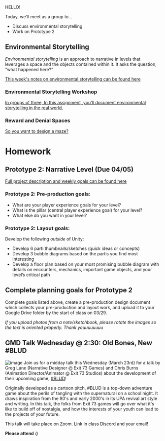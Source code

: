 HELLO!

Today, we'll meet as a group to...
- Discuss environmental storytelling
- Work on Prototype 2



## Environmental Storytelling
_Environmental storytelling_ is an approach to narrative in levels that leverages a space and the objects contained within it. It asks the question, “what happened here?”

[This week's notes on environmental storytelling can be found here](https://docs.google.com/document/d/1TIk6UilbaIHKjdrjSQzA6CrTsUEDxZTjBV1cAB1XFqE/edit?usp=sharing)

### Environmental Storytelling Workshop
[In groups of three, In this assignment, you'll document environmental storytelling in the real world.](https://docs.google.com/document/d/1N0Qvhz9XYHQH_lgwz8Y3yWVhPeF677UonPiLgfE293E/edit?usp=sharing)

### Reward and Denial Spaces
[So you want to design a maze?](https://docs.google.com/document/d/18crHDyCzIOf8cxSrp67GbURlNZHbr0TtrTKc-bubU4Y/edit?usp=sharing) 

# Homework

## Prototype 2: Narrative Level (Due 04/05)
[Full project description and weekly goals can be found here](https://docs.google.com/document/d/10SOlnJ3AiukhnhhnzT45BBmnjZ1IIg7qq_P4MQjpfzw/edit?usp=sharing)

### Prototype 2: Pre-production goals:
- What are your player experience goals for your level?
- What is the pillar (central player experience goal) for your level?
- What else do you want in your level?

### Prototype 2: Layout goals:
Develop the following _outside_ of Unity:
- Develop 6 parti thumbnails/sketches (quick ideas or concepts)
- Develop 3 bubble diagrams based on the partis you find most interesting
- Develop a floor plan based on your most promising bubble diagram with details on encounters, mechanics, important game objects, and your level’s critical path

## Complete planning goals for Prototype 2
Complete goals listed above, create a pre-production design document which collects your pre-production and layout work, and upload it to your Google Drive folder by the start of class on 03/29.

_If you upload photos from a note/sketchbook, please rotate the images so the text is oriented properly. Thank youuuuuuuu_

## GMD Talk Wednesday @ 2:30: Old Bones, New #BLUD
![image](/assets/images/blud_promo.png)
Join us for a midday talk this Wednesday (March 23rd) for a talk by Greg Lane (Narrative Designer @ Exit 73 Games) and Chris Burns (Animation Director/Animator @ Exit 73 Studios) about the development of their upcoming game, [#BLUD](http://bludgame.com)!

Originally developed as a cartoon pitch, #BLUD is a top-down adventure game about the perils of tangling with the supernatural on a school night. It draws inspiration from the 90's and early 2000's in its UPA revival art style and writing. In this talk, the folks from Exit 73 games will go over what it's like to build off of nostalgia, and how the interests of your youth can lead to the projects of your future.

This talk will take place on Zoom. Link in class Discord and your email!

__Please attend :)__